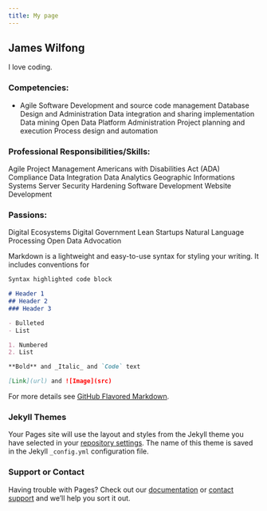 ```yaml
---
title: My page
---
```

## James Wilfong

I love coding.

### Competencies:
- Agile Software Development and source code management
Database Design and Administration
Data integration and sharing implementation
Data mining
Open Data Platform Administration
Project planning and execution
Process design and automation
### Professional Responsibilities/Skills:
Agile Project Management
Americans with Disabilities Act (ADA) Compliance
Data Integration
Data Analytics
Geographic Informations Systems
Server Security Hardening
Software Development
Website Development
### Passions:
Digital Ecosystems
Digital Government
Lean Startups
Natural Language Processing
Open Data  Advocation

Markdown is a lightweight and easy-to-use syntax for styling your writing. It includes conventions for

```markdown
Syntax highlighted code block

# Header 1
## Header 2
### Header 3

- Bulleted
- List

1. Numbered
2. List

**Bold** and _Italic_ and `Code` text

[Link](url) and ![Image](src)
```

For more details see [GitHub Flavored Markdown](https://guides.github.com/features/mastering-markdown/).

### Jekyll Themes

Your Pages site will use the layout and styles from the Jekyll theme you have selected in your [repository settings](https://github.com/Wilfongjt/Wilfongjt.github.io/settings). The name of this theme is saved in the Jekyll `_config.yml` configuration file.

### Support or Contact

Having trouble with Pages? Check out our [documentation](https://help.github.com/categories/github-pages-basics/) or [contact support](https://github.com/contact) and we’ll help you sort it out.
